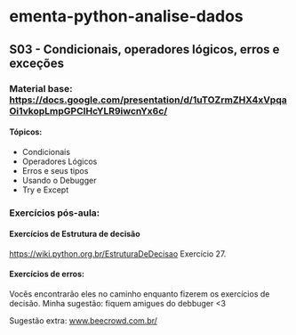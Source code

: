 # ementa-python-analise-dados

## S03 - Condicionais, operadores lógicos, erros e exceções

### Material base: https://docs.google.com/presentation/d/1uTOZrmZHX4xVpqaOi1vkopLmpGPClHcYLR9iwcnYx6c/

#### Tópicos:
- Condicionais 
- Operadores Lógicos
- Erros e seus tipos
- Usando o Debugger
- Try e Except

### Exercícios pós-aula: 

#### Exercícios de Estrutura de decisão 
https://wiki.python.org.br/EstruturaDeDecisao
Exercício 27. 

#### Exercícios de erros:
Vocês encontrarão eles no caminho enquanto fizerem os exercícios de decisão. Minha sugestão: fiquem amigues do debbuger <3

Sugestão extra: www.beecrowd.com.br/
